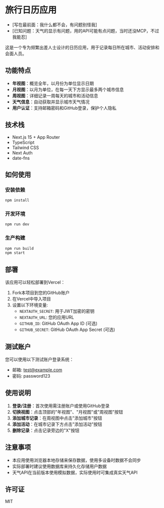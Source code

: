 # 旅行日历应用

- [写在最前面：我什么都不会，有问题别怪我]
- [已知问题：天气的显示有问题，用的API可能有点问题，当时还没MCP，不过我能忍]

这是一个专为频繁出差人士设计的日历应用，用于记录每日所在城市、活动安排和会面人员。

## 功能特点

- **年视图**：概览全年，以月份为单位显示日期
- **月视图**：以月为单位，在每一天下方显示最多两个城市信息
- **周视图**：详细记录一周每天的城市和活动信息
- **天气信息**：自动获取并显示城市天气情况
- **用户认证**：支持邮箱密码和GitHub登录，保护个人隐私

## 技术栈

- Next.js 15 + App Router
- TypeScript
- Tailwind CSS
- Next Auth
- date-fns

## 如何使用

### 安装依赖

```bash
npm install
```

### 开发环境

```bash
npm run dev
```

### 生产构建

```bash
npm run build
npm start
```

## 部署

该应用可以轻松部署到Vercel：

1. Fork本项目到您的GitHub账户
2. 在Vercel中导入项目
3. 设置以下环境变量:
   - `NEXTAUTH_SECRET`: 用于JWT加密的密钥
   - `NEXTAUTH_URL`: 您的应用URL
   - `GITHUB_ID`: GitHub OAuth App ID (可选)
   - `GITHUB_SECRET`: GitHub OAuth App Secret (可选)

## 测试账户

您可以使用以下测试账户登录系统：

- 邮箱: test@example.com
- 密码: password123

## 使用说明

1. **登录/注册**：首次使用需注册账户或使用GitHub登录
2. **切换视图**：点击顶部的"年视图"、"月视图"或"周视图"按钮
3. **添加城市记录**：在周视图中点击"添加城市"按钮
4. **添加活动**：在城市记录下方点击"添加活动"按钮
5. **删除记录**：点击记录旁边的"X"按钮

## 注意事项

- 本应用使用浏览器本地存储来保存数据，使用多设备时数据不会同步
- 实际部署时建议使用数据库来持久化存储用户数据
- 天气API在当前版本使用模拟数据，实际使用时可集成真实天气API

## 许可证

MIT
